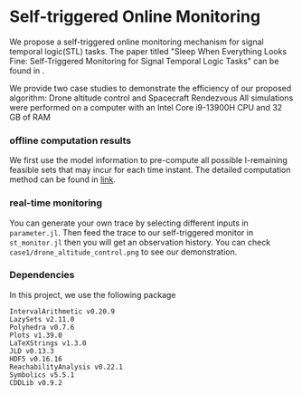 # Self-triggered Online Monitoring
We propose a self-triggered online monitoring mechanism for signal temporal logic(STL) tasks. The paper titled "Sleep When Everything Looks Fine:
Self-Triggered Monitoring for Signal Temporal Logic Tasks" can be found in .

We provide two case studies to demonstrate the efficiency of our proposed algorithm: Drone altitude control and Spacecraft Rendezvous
All simulations were performed on a computer with an Intel Core i9-13900H CPU and 32 GB of RAM

### offline computation results
We first use the model information to pre-compute all possible I-remaining feasible sets that may incur for each time instant. The detailed computation method can be found in [link](https://github.com/Xinyi-Yu/MPM4STL). 

### real-time monitoring
You can generate your own trace by selecting different inputs in ```parameter.jl```. Then feed the trace to our self-triggered monitor in ```st_monitor.jl``` then you will get an observation history. You can check ```case1/drone_altitude_control.png``` to see our demonstration.

### Dependencies
In this project, we use the following package
```
IntervalArithmetic v0.20.9
LazySets v2.11.0
Polyhedra v0.7.6
Plots v1.39.0
LaTeXStrings v1.3.0
JLD v0.13.3
HDF5 v0.16.16
ReachabilityAnalysis v0.22.1
Symbolics v5.5.1
CDDLib v0.9.2
```


